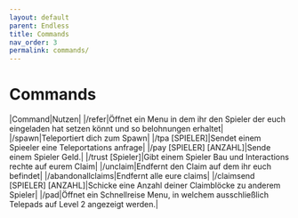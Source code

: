 ```yaml
---
layout: default
parent: Endless
title: Commands
nav_order: 3
permalink: commands/
---
```


# Commands

|Command|Nutzen|
|/refer|Öffnet ein Menu in dem ihr den Spieler der euch eingeladen hat setzen könnt und so belohnungen erhaltet|
|/spawn|Teleportiert dich zum Spawn|
|/tpa [SPIELER]|Sendet einem Spieeler eine Teleportations anfrage|
|/pay  [SPIELER] [ANZAHL]|Sende einem Spieler Geld.|
|/trust [Spieler]|Gibt einem Spieler Bau und Interactions rechte auf eurem Claim|
|/unclaim|Endfernt den Claim auf dem ihr euch befindet|
|/abandonallclaims|Endfernt alle eure claims|
|/claimsend [SPIELER] [ANZAHL]|Schicke eine Anzahl deiner Claimblöcke zu anderem Spieler|
|/pad|Öffnet ein Schnellreise Menu, in welchem ausschließlich Telepads auf Level 2 angezeigt werden.|
